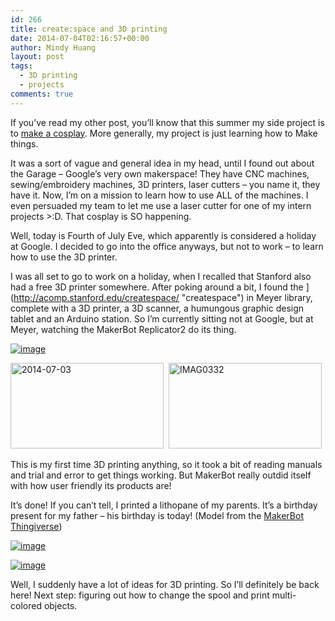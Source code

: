 ```yaml
---
id: 266
title: create:space and 3D printing
date: 2014-07-04T02:16:57+00:00
author: Mindy Huang
layout: post
tags:
  - 3D printing
  - projects
comments: true
---
```

If you&#8217;ve read my other post, you&#8217;ll know that this summer my side project is to [make a cosplay](http://mindyhuang.me/2014/06/09/cosplay/ "Cosplay???"). More generally, my project is just learning how to Make things.

It was a sort of vague and general idea in my head, until I found out about
the Garage &#8211; Google&#8217;s very own makerspace! They have CNC machines, sewing/embroidery machines, 3D printers, laser cutters &#8211; you name it, they have it. Now, I&#8217;m on a mission to learn how to use ALL of the machines. I even persuaded my team to let me use a laser cutter for one of my intern projects >:D. That cosplay is SO happening.

Well, today is Fourth of July Eve, which apparently is considered a holiday at Google. I decided to go into the office anyways, but not to work &#8211; to learn how to use the 3D printer.

I was all set to go to work on a holiday, when I recalled that Stanford also had a free 3D printer somewhere. After poking around a bit, I found the ](http://acomp.stanford.edu/createspace/ "createspace") in Meyer library, complete with a 3D printer, a 3D scanner, a humungous graphic design tablet and an Arduino station. So I&#8217;m currently sitting not at Google, but at Meyer, watching the MakerBot Replicator2 do its thing.
  
[<img class="alignnone size-full" title="wp-1404440033375" src="http://s416.photobucket.com/albums/pp249/KCHuang/Blog/wpid-wp-1404440033375.jpeg" alt="image" />](http://s416.photobucket.com/albums/pp249/KCHuang/Blog/wpid-wp-1404440033375.jpeg)

<img class="alignnone  wp-image-267" src="http://s416.photobucket.com/albums/pp249/KCHuang/Blog/2014-07-03-150x84.jpg" alt="2014-07-03" width="245" height="137" />  <img class="alignnone  wp-image-268" src="http://s416.photobucket.com/albums/pp249/KCHuang/Blog/IMAG0332-150x84.jpg" alt="IMAG0332" width="245" height="137" />

This is my first time 3D printing anything, so it took a bit of reading manuals and trial and error to get things working. But MakerBot really outdid itself with how user friendly its products are!

It&#8217;s done! If you can&#8217;t tell, I printed a lithopane of my parents. It&#8217;s a birthday present for my father &#8211; his birthday is today! (Model from the [MakerBot Thingiverse](http://www.thingiverse.com/thing:74322))

[<img class="alignnone size-full" title="wp-1404439952175" src="http://s416.photobucket.com/albums/pp249/KCHuang/Blog/wpid-wp-1404439952175.jpeg" alt="image" />](http://s416.photobucket.com/albums/pp249/KCHuang/Blog/wpid-wp-1404439952175.jpeg)

[<img class="alignnone size-full" title="wp-1404439905393" src="http://s416.photobucket.com/albums/pp249/KCHuang/Blog/wpid-wp-1404439905393.jpeg" alt="image" />](http://s416.photobucket.com/albums/pp249/KCHuang/Blog/wpid-wp-1404439905393.jpeg)

Well, I suddenly have a lot of ideas for 3D printing. So I&#8217;ll definitely be back here! Next step: figuring out how to change the spool and print multi-colored objects.